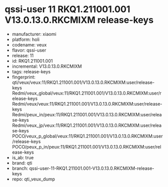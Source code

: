 # qssi-user 11 RKQ1.211001.001 V13.0.13.0.RKCMIXM release-keys
- manufacturer: xiaomi
- platform: holi
- codename: veux
- flavor: qssi-user
- release: 11
- id: RKQ1.211001.001
- incremental: V13.0.13.0.RKCMIXM
- tags: release-keys
- fingerprint: qti/veux/veux:11/RKQ1.211001.001/V13.0.13.0.RKCMIXM:user/release-keys
Redmi/veux_global/veux:11/RKQ1.211001.001/V13.0.13.0.RKCMIXM:user/release-keys
Redmi/veux/veux:11/RKQ1.211001.001/V13.0.13.0.RKCMIXM:user/release-keys
Redmi/peux_in/peux:11/RKQ1.211001.001/V13.0.13.0.RKCMIXM:user/release-keys
Redmi/veux_jp/veux:11/RKQ1.211001.001/V13.0.13.0.RKCMIXM:user/release-keys
POCO/veux_p_global/veux:11/RKQ1.211001.001/V13.0.13.0.RKCMIXM:user/release-keys
POCO/peux_p_in/peux:11/RKQ1.211001.001/V13.0.13.0.RKCMIXM:user/release-keys
- is_ab: true
- brand: qti
- branch: qssi-user-11-RKQ1.211001.001-V13.0.13.0.RKCMIXM-release-keys
- repo: qti_veux_dump
